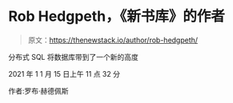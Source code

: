 # Rob Hedgpeth，《新书库》的作者

> 原文：<https://thenewstack.io/author/rob-hedgpeth/>

分布式 SQL 将数据库带到了一个新的高度

2021 年 1 1 月 15 日上午 11 点 32 分

作者:罗布·赫德佩斯